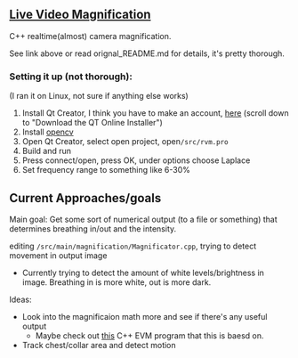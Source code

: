 ## [Live Video Magnification](https://github.com/tschnz/Live-Video-Magnification)

C++ realtime(almost) camera magnification.

See link above or read orignal_README.md for details, it's pretty thorough.

### Setting it up (not thorough):
(I ran it on Linux, not sure if anything else works)
1. Install Qt Creator, I think you have to make an account, [here](https://www.qt.io/download-open-source?hsCtaTracking=e9c17691-91a0-4616-9bc2-1a6a6c318914%7C963686f8-2c68-442a-b17b-3d73ce95b819) (scroll down to "Download the QT Online Installer")
2. Install [opencv](https://opencv.org/releases/)
3. Open Qt Creator, select open project, open`/src/rvm.pro`
4. Build and run
4. Press connect/open, press OK, under options choose Laplace
5. Set frequency range to something like 6-30%


## Current Approaches/goals
Main goal: Get some sort of numerical output (to a file or something) that determines breathing in/out and the intensity.

editing `/src/main/magnification/Magnificator.cpp`, trying to detect movement in output image
- Currently trying to detect the amount of white levels/brightness in image. Breathing in is more white, out is more dark.

Ideas:
- Look into the magnificaion math more and see if there's any useful output
	+ Maybe check out [this](https://github.com/wzpan/QtEVM) C++ EVM program that this is baesd on.
- Track chest/collar area and detect motion
